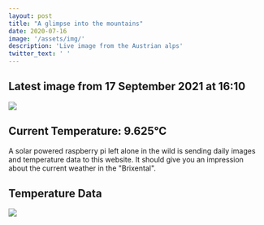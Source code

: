 ```yaml
---
layout: post
title: "A glimpse into the mountains"
date: 2020-07-16
image: '/assets/img/'
description: 'Live image from the Austrian alps'
twitter_text: ' '
---
```

## Latest image from 17 September 2021 at 16:10
<div class="huette">
  <div class="huette-image">
    <img src="{{ "/assets/img/huette.jpg" | prepend: site.baseurl }}">
  </div>
  <div class="huette-text">
        <h2>Current Temperature: 9.625°C</h2>
        <p>A solar powered raspberry pi left alone in the wild is sending daily images and temperature data to this website. It should give you an impression about the current weather in the "Brixental".</p>

  </div>
</div>

## Temperature Data
<div class="plot-full">
  <img src="{{ "/assets/img/temp_plot.png" | prepend: site.baseurl }}">
</div>
